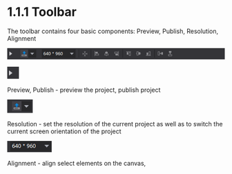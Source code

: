 # 1.1.1 Toolbar


The toolbar contains four basic components: Preview, Publish, Resolution, Alignment

![image](res/image002.png)

![image](res/image003.png)

Preview, Publish - preview the project, publish project


![image](res/image004.png)

Resolution - set the resolution of the current project as well as to switch the current screen orientation of the project

![image](res/image005.png)

Alignment - align select elements on the canvas,
